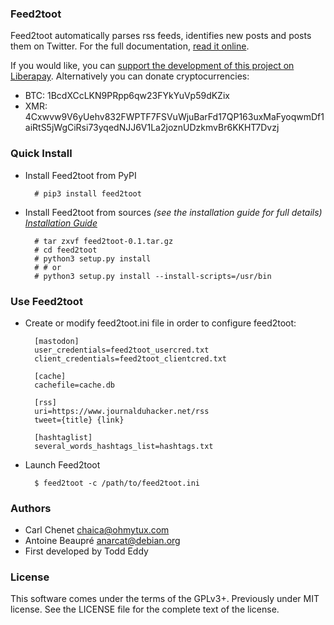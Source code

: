 ### Feed2toot

Feed2toot automatically parses rss feeds, identifies new posts and posts them on Twitter.
For the full documentation, [read it online](https://feed2toot.readthedocs.org/en/latest/).

If you would like, you can [support the development of this project on Liberapay](https://liberapay.com/carlchenet/).
Alternatively you can donate cryptocurrencies:

- BTC: 1BcdXCcLKN9PRpp6qw23FYkYuVp59dKZix
- XMR: 4Cxwvw9V6yUehv832FWPTF7FSVuWjuBarFd17QP163uxMaFyoqwmDf1aiRtS5jWgCiRsi73yqedNJJ6V1La2joznUDzkmvBr6KKHT7Dvzj

### Quick Install

* Install Feed2toot from PyPI

        # pip3 install feed2toot

* Install Feed2toot from sources
  *(see the installation guide for full details)
  [Installation Guide](http://feed2toot.readthedocs.org/en/latest/install.html)*


        # tar zxvf feed2toot-0.1.tar.gz
        # cd feed2toot
        # python3 setup.py install
        # # or
        # python3 setup.py install --install-scripts=/usr/bin

### Use Feed2toot

* Create or modify feed2toot.ini file in order to configure feed2toot:

        [mastodon]
        user_credentials=feed2toot_usercred.txt
        client_credentials=feed2toot_clientcred.txt

        [cache]
        cachefile=cache.db

        [rss]
        uri=https://www.journalduhacker.net/rss
        tweet={title} {link}

        [hashtaglist]
        several_words_hashtags_list=hashtags.txt

* Launch Feed2toot

        $ feed2toot -c /path/to/feed2toot.ini

### Authors

* Carl Chenet <chaica@ohmytux.com>
* Antoine Beaupré <anarcat@debian.org>
* First developed by Todd Eddy

### License

This software comes under the terms of the GPLv3+. Previously under MIT license. See the LICENSE file for the complete text of the license.
